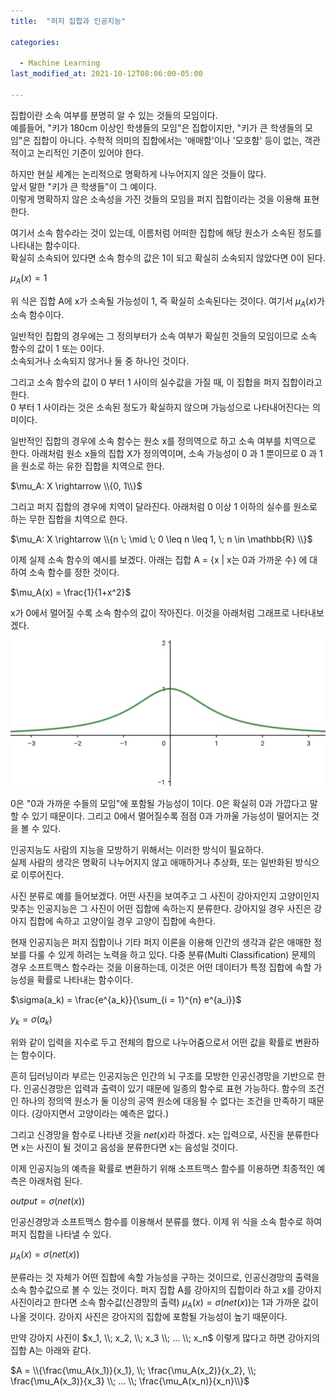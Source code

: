 ```yaml
---
title:  "퍼지 집합과 인공지능"

categories:

  - Machine Learning
last_modified_at: 2021-10-12T08:06:00-05:00

---
```



집합이란 소속 여부를 분명히 알 수 있는 것들의 모임이다.  
예를들어, "키가 180cm 이상인 학생들의 모임"은 집합이지만, "키가 큰 학생들의 모임"은 집합이 아니다. 
수학적 의미의 집합에서는 '애매함'이나 '모호함' 등이 없는, 객관적이고 논리적인 기준이 있어야 한다.

하지만 현실 세계는 논리적으로 명확하게 나누어지지 않은 것들이 많다.  
앞서 말한 "키가 큰 학생들"이 그 예이다.  
이렇게 명확하지 않은 소속성을 가진 것들의 모임을 퍼지 집합이라는 것을 이용해 표현한다.

여기서 소속 함수라는 것이 있는데, 이름처럼 어떠한 집합에 해당 원소가 소속된 정도를 나타내는 함수이다.  
확실히 소속되어 있다면 소속 함수의 값은 1이 되고 확실히 소속되지 않았다면 0이 된다.

$\mu_A(x) = 1$

위 식은 집합 A에 x가 소속될 가능성이 1, 즉 확실히 소속된다는 것이다. 
여기서 $\mu_A(x)$가 소속 함수이다. 

일반적인 집합의 경우에는 그 정의부터가 소속 여부가 확실힌 것들의 모임이므로 소속 함수의 값이 1 또는 0이다.  
소속되거나 소속되지 않거나 둘 중 하나인 것이다.

그리고 소속 함수의 값이 0 부터 1 사이의 실수값을 가질 때, 이 집합을 퍼지 집합이라고 한다.  
0 부터 1 사이라는 것은 소속된 정도가 확실하지 않으며 가능성으로 나타내어진다는 의미이다.

일반적인 집합의 경우에 소속 함수는 원소 x를 정의역으로 하고 소속 여부를 치역으로 한다. 
아래처럼 원소 x들의 집합 X가 정의역이며, 소속 가능성이 0 과 1 뿐이므로 0 과 1을 원소로 하는 유한 집합을 치역으로 한다.

$\mu_A: X \rightarrow \\{0, 1\\}$

그리고 퍼지 집합의 경우에 치역이 달라진다. 
아래처럼 0 이상 1 이하의 실수를 원소로 하는 무한 집합을 치역으로 한다.

$\mu_A: X \rightarrow \\{n \; \mid \;  0 \leq n \leq 1, \; n \in \mathbb{R} \\}$

이제 실제 소속 함수의 예시를 보겠다. 
아래는 집합 A = {x | x는 0과 가까운 수} 에 대하여 소속 함수를 정한 것이다. 

$\mu_A(x) = \frac{1}{1+x^2}$

x가 0에서 멀어질 수록 소속 함수의 값이 작아진다. 
이것을 아래처럼 그래프로 나타내보겠다. 

![](/assets/image/membership_function.jpg)

0은 "0과 가까운 수들의 모임"에 포함될 가능성이 1이다. 
0은 확실히 0과 가깝다고 말할 수 있기 때문이다. 
그리고 0에서 멀어질수록 점점 0과 가까울 가능성이 떨어지는 것을 볼 수 있다. 

인공지능도 사람의 지능을 모방하기 위해서는 이러한 방식이 필요하다.  
실제 사람의 생각은 명확히 나누어지지 않고 애매하거나 추상화, 또는 일반화된 방식으로 이루어진다.

사진 분류로 예를 들어보겠다. 
어떤 사진을 보여주고 그 사진이 강아지인지 고양이인지 맞추는 인공지능은 그 사진이 어떤 집합에 속하는지 분류한다.
강아지일 경우 사진은 강아지 집합에 속하고 고양이일 경우 고양이 집합에 속한다. 

현재 인공지능은 퍼지 집합이나 기타 퍼지 이론을 이용해 인간의 생각과 같은 애매한 정보를 다룰 수 있게 하려는 노력을 하고 있다. 
다중 분류(Multi Classification) 문제의 경우 소프트맥스 함수라는 것을 이용하는데, 이것은 어떤 데이터가 특정 집합에 속할 가능성을 확률로 나타내는 함수이다. 

$\sigma(a_k) = \frac{e^{a_k}}{\sum_{i = 1}^{n} e^{a_i}}$

$y_k = \sigma(a_k)$

위와 같이 입력을 지수로 두고 전체의 합으로 나누어줌으로서 어떤 값을 확률로 변환하는 함수이다.

흔히 딥러닝이라 부르는 인공지능은 인간의 뇌 구조를 모방한 인공신경망을 기반으로 한다. 
인공신경망은 입력과 출력이 있기 때문에 일종의 함수로 표현 가능하다. 
함수의 조건인 하나의 정의역 원소가 둘 이상의 공역 원소에 대응될 수 없다는 조건을 만족하기 때문이다. (강아지면서 고양이라는 예측은 없다.)

그리고 신경망을 함수로 나타낸 것을 $net(x)$라 하겠다. 
x는 입력으로, 사진을 분류한다면 x는 사진이 될 것이고 음성을 분류한다면 x는 음성일 것이다. 

이제 인공지능의 예측을 확률로 변환하기 위해 소프트맥스 함수를 이용하면 최종적인 예측은 아래처럼 된다. 

$output = \sigma(net(x))$

인공신경망과 소프트맥스 함수를 이용해서 분류를 했다. 
이제 위 식을 소속 함수로 하여 퍼지 집합을 나타낼 수 있다. 

$\mu_A(x) = \sigma(net(x))$

분류라는 것 자체가 어떤 집합에 속할 가능성을 구하는 것이므로, 인공신경망의 출력을 소속 함수값으로 볼 수 있는 것이다. 
퍼지 집합 A를 강아지의 집합이라 하고 x를 강아지 사진이라고 한다면 소속 함수값(신경망의 출력) $\mu_A(x) = \sigma(net(x))$는 1과 가까운 값이 나올 것이다. 
강아지 사진은 강아지의 집합에 포함될 가능성이 높기 때문이다. 

만약 강아지 사진이 $x_1, \\; x_2, \\; x_3 \\; ... \\; x_n$ 이렇게 많다고 하면 강아지의 집합 A는 아래와 같다. 

$A = \\{\frac{\mu_A(x_1)}{x_1}, \\; \frac{\mu_A(x_2)}{x_2}, \\; \frac{\mu_A(x_3)}{x_3} \\; ... \\; \frac{\mu_A(x_n)}{x_n}\\}$








 









